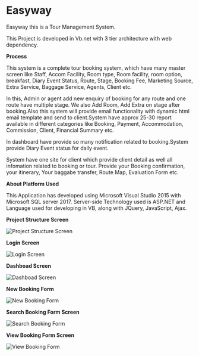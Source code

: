 # Easyway

Easyway this is a Tour Management System.

This Project is developed in Vb.net with 3 tier architecture with web dependency.


<b>Process</b>

This system is a complete tour booking system, which have many master screen like Staff, Accom Facility, Room type, Room facility, room option, breakfast, Diary Event Status, Route, Stage, Booking Fee, Marketing Source, Extra Service, Baggage Service, Agents, Client etc.

In this, Admin or agent add new enquiry of booking for any route and one route have multiple stage. We also Add Room, Add Extra on stage after booking.Also this system will provide email functionality with dynamic html email template and send to client.System have approx 25-30 report available in different categories like Booking, Payment, Accommodation, Commission, Client, Financial Summary etc.

In dashboard have provide so many notification related to booking.System provide Diary Event status for daily event.

System have one site for client which provide client detail as well all infomation related to booking or tour. Provide your Booking confirmation, your itinerary, Your baggabe transfer, Route Map, Evaluation Form etc.

<b>About Platform Used</b>

This Application has developed using Microsoft Visual Studio 2015 with Microsoft SQL server 2017. Server-side Technology used is ASP.NET and Language used for developing in VB, along with JQuery, JavaScript, Ajax.

<b>Project Structure Screen</b>

![Project Structure Screen](https://github.com/rajibsahani29/Easyway/blob/master/6.png?raw=true "Project Structure Screen")

<b>Login Screen</b>

![Login Screen](https://github.com/rajibsahani29/Easyway/blob/master/1.png?raw=true "Login Screen")

<b>Dashboad Screen</b>

![Dashboad Screen](https://github.com/rajibsahani29/Easyway/blob/master/dashboard.png?raw=true "Dashboad Screen")

<b>New Booking Form</b>

![New Booking Form](https://github.com/rajibsahani29/Easyway/blob/master/7.png?raw=true "New Booking Form")

<b>Search Booking Form Screen</b>

![Search Booking Form](https://github.com/rajibsahani29/Easyway/blob/master/2.png?raw=true "Search Booking Form")

<b>View Booking Form Screen</b>

![View Booking Form](https://github.com/rajibsahani29/Easyway/blob/master/3.png?raw=true "View Booking Form")

